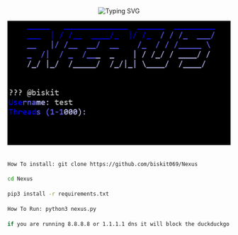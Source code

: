 <p align="center">
  <img src="https://readme-typing-svg.demolab.com?font=Fira+Code&pause=1000&color=1829F7&width=435&lines=FAST+OSINT+SEARCH+)" alt="Typing SVG">
</p>

![Screenshot](https://github.com/biskit069/Nexus/blob/main/Nexus.png)
```bash

How To install: git clone https://github.com/biskit069/Nexus

cd Nexus

pip3 install -r requirements.txt

How To Run: python3 nexus.py

if you are running 8.8.8.8 or 1.1.1.1 dns it will block the duckduckgo links

